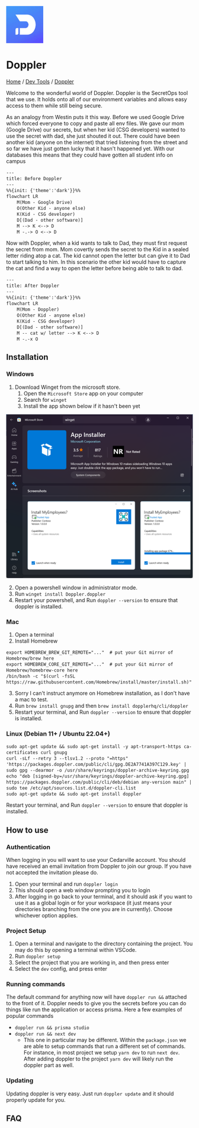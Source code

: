 <img src="./images/logo.jpg" width=100px alt="Doppler Logo"/>

# Doppler

[Home](../../Readme.md) / [Dev Tools](../dev-tools.md) / [Doppler](tool.md)

Welcome to the wonderful world of Doppler. Doppler is the SecretOps tool that we use. It holds onto all of our environment variables and allows easy access to them while still being secure. 

As an analogy from Westin puts it this way. Before we used Google Drive which forced everyone to copy and paste all env files. We gave our mom (Google Drive) our secrets, but when her kid (CSG developers) wanted to use the secret with dad, she just shouted it out. There could have been another kid (anyone on the internet) that tried listening from the street and so far we have just gotten lucky that it hasn't happened yet. With our databases this means that they could have gotten all student info on campus

```mermaid
---
title: Before Doppler
---
%%{init: {'theme':'dark'}}%%
flowchart LR
    M(Mom - Google Drive)
    O(Other Kid - anyone else)
    K(Kid - CSG developer)
    D[(Dad - other software)]
    M --> K <--> D
    M -.-> O <--> D
```

Now with Doppler, when a kid wants to talk to Dad, they must first request the secret from mom. Mom covertly sends the secret to the Kid in a sealed letter riding atop a cat. The kid cannot open the letter but can give it to Dad to start talking to him. In this scenario the other kid would have to capture the cat and find a way to open the letter before being able to talk to dad.

```mermaid
---
title: After Doppler
---
%%{init: {'theme':'dark'}}%%
flowchart LR
    M(Mom - Doppler)
    O(Other Kid - anyone else)
    K(Kid - CSG developer)
    D[(Dad - other software)]
    M -- cat w/ letter --> K <--> D
    M -.-x O
```

## Installation

### Windows

1. Download Winget from the microsoft store.
   1. Open the `Microsoft Store` app on your computer
   2. Search for `winget`
   3. Install the app shown below if it hasn't been yet

![winget app](./images/ms-winget.png)

2. Open a powershell window in administrator mode.
3. Run `winget install Doppler.doppler`
4. Restart your powershell, and Run `doppler --version` to ensure that doppler is installed.

### Mac

1. Open a terminal
2. Install Homebrew

```shell
export HOMEBREW_BREW_GIT_REMOTE="..."  # put your Git mirror of Homebrew/brew here
export HOMEBREW_CORE_GIT_REMOTE="..."  # put your Git mirror of Homebrew/homebrew-core here
/bin/bash -c "$(curl -fsSL https://raw.githubusercontent.com/Homebrew/install/master/install.sh)"
```

3. Sorry I can't instruct anymore on Homebrew installation, as I don't have a mac to test.
4. Run `brew install gnupg` and then `brew install dopplerhq/cli/doppler`
5. Restart your terminal, and Run `doppler --version` to ensure that doppler is installed.

### Linux (Debian 11+ / Ubuntu 22.04+)

```shell
sudo apt-get update && sudo apt-get install -y apt-transport-https ca-certificates curl gnupg
curl -sLf --retry 3 --tlsv1.2 --proto "=https" 'https://packages.doppler.com/public/cli/gpg.DE2A7741A397C129.key' | sudo gpg --dearmor -o /usr/share/keyrings/doppler-archive-keyring.gpg
echo "deb [signed-by=/usr/share/keyrings/doppler-archive-keyring.gpg] https://packages.doppler.com/public/cli/deb/debian any-version main" | sudo tee /etc/apt/sources.list.d/doppler-cli.list
sudo apt-get update && sudo apt-get install doppler
```

Restart your terminal, and Run `doppler --version` to ensure that doppler is installed.

## How to use

### Authentication

When logging in you will want to use your Cedarville account. You should have received an email invitation from Doppler to join our group. If you have not accepted the invitation please do.

1. Open your terminal and run `doppler login`
2. This should open a web window prompting you to login
3. After logging in go back to your terminal, and it should ask if you want to use it as a global login or for your workspace (it just means your directories branching from the one you are in currently). Choose whichever option applies.

### Project Setup

1. Open a terminal and navigate to the directory containing the project. You may do this by opening a terminal within VSCode.
2. Run `doppler setup`
3. Select the project that you are working in, and then press enter
4. Select the `dev` config, and press enter

### Running commands

The default command for anything now will have `doppler run &&` attached to the front of it. Doppler needs to give you the secrets before you can do things like run the application or access prisma. Here a few examples of popular commands

- `doppler run && prisma studio`
- `doppler run && next dev`
  - This one in particular may be different. Within the `package.json` we are able to setup commands that run a different set of commands. For instance, in most project we setup `yarn dev` to run `next dev`. After adding doppler to the project `yarn dev` will likely run the doppler part as well.

### Updating

Updating doppler is very easy. Just run `doppler update` and it should properly update for you.

## FAQ
